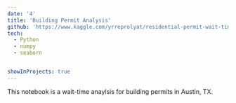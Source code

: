 ```yaml
---
date: '4'
title: 'Building Permit Analysis'
github: 'https://www.kaggle.com/yrreprolyat/residential-permit-wait-time-analysis'
tech:
  - Python
  - numpy 
  - seaborn


showInProjects: true
---
```


This notebook is a wait-time anaylsis for building permits in Austin, TX. 
